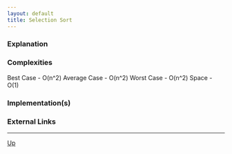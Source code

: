 ```yaml
---
layout: default
title: Selection Sort
---
```


### Explanation

### Complexities

Best Case - O(n^2)
Average Case - O(n^2)
Worst Case - O(n^2)
Space - O(1)

### Implementation(s)

### External Links

---

[Up](./README.md)
